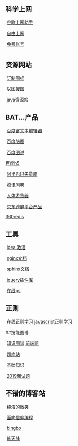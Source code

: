 ## 科学上网

​     [谷歌上网助手](https://github.com/haotian-wang/google-access-helper)

​	[自由上网](https://github.com/Alvin9999/new-pac/wiki)

​	[免费账号]([https://github.com/Alvin9999/new-pac/wiki/ss%E5%85%8D%E8%B4%B9%E8%B4%A6%E5%8F%B7](https://github.com/Alvin9999/new-pac/wiki/ss免费账号))

# 

## 资源网站

 ​ 	[订制图标](https://illustrio.com/)

​	  [以图搜图](https://whatanime.ga/)

​	 [java资源站](http://www.javaxxz.com/)

## BAT...产品

​	[百度富文本编辑器](https://ueditor.baidu.com/website/onlinedemo.html)

​	[百度脑图](http://naotu.baidu.com/)

​	[百度图说](https://tushuo.baidu.com/)

   [百度h5](https://h5.bce.baidu.com/list)

​	[阿里巴巴矢量库](https://www.iconfont.cn/)

​	[腾讯问卷](https://wj.qq.com/)

​    [人体游览器](https://human.biodigital.com/)

​     [京东跨屏平台产品](https://taro-docs.jd.com/taro/docs/README.html)

   [360redis](https://github.com/Qihoo360/pika/blob/master/README_CN.md)

## 工具

​	[idea 激活](https://www.licensez.com/)

​    [nginx文档](http://tengine.taobao.org/book/index.html)

​    [sphinx文档](http://www.sphinxsearch.org/sphinx-tutorial)

​    [jquery插件库](http://www.jq22.com/)

​    [在线ps](https://ps.gaoding.com/?hmsr=ivan-intro-juejin#/)
## 正则
​    [在线正则学习](https://github.com/ziishaned/learn-regex/blob/master/translations/README-cn.md)
     [javascript正则学习](http://www.softwhy.com/qiduan/regex_source/)

##技能图谱

​	   [知识图谱](https://github.com/CyC2018/CS-Notes)
     [前端题](https://github.com/haizlin/fe-interview/blob/master/category/history.md)

​    [题库站](http://www.caibi.club/)

​    [基础知识](https://snailclimb.top/JavaGuide/#/)

​      [2019面试题](https://github.com/0voice/interview_internal_reference)

## 不错的博客站

​    [纯洁的微笑](http://www.ityouknow.com/)

​    [面向信仰编程](https://draveness.me/)

​    [bingbo](https://bingbo.github.io/)

​    [韩天峰](http://rango.swoole.com/)

​    

​	
